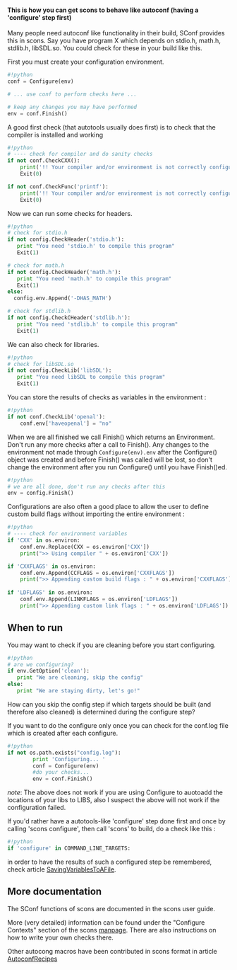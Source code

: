 

#### This is how you can get scons to behave like autoconf (having a 'configure' step first)

Many people need autoconf like functionality in their build, SConf provides this in scons.   Say you have program X which depends on stdio.h, math.h, stdlib.h, libSDL.so.  You could check for these in your build like this. 

First you must create your configuration environment. 
```python
#!python
conf = Configure(env)

# ... use conf to perform checks here ...

# keep any changes you may have performed
env = conf.Finish()

```
A good first check (that autotools usually does first) is to check that the compiler is installed and working 
```python
#!python
# ---- check for compiler and do sanity checks
if not conf.CheckCXX():
    print('!! Your compiler and/or environment is not correctly configured.')
    Exit(0)

if not conf.CheckFunc('printf'):
    print('!! Your compiler and/or environment is not correctly configured.')
    Exit(0)
```
Now we can run some checks for headers. 
```python
#!python
# check for stdio.h
if not config.CheckHeader('stdio.h'):
   print "You need 'stdio.h' to compile this program"
   Exit(1)

# check for math.h
if not config.CheckHeader('math.h'):
   print "You need 'math.h' to compile this program"
   Exit(1)
else:
  config.env.Append('-DHAS_MATH')

# check for stdlib.h
if not config.CheckCHeader('stdlib.h'):
   print "You need 'stdlib.h' to compile this program"
   Exit(1)
```
We can also check for libraries. 
```python
#!python
# check for libSDL.so
if not config.CheckLib('libSDL'):
   print "You need libSDL to compile this program"
   Exit(1)
```
You can store the results of checks as variables in the environment : 
```python
#!python
if not conf.CheckLib('openal'):
    conf.env['haveopenal'] = "no"
```
When we are all finished we call Finish() which returns an Environment.  Don't run any more checks after a call to Finish().  Any changes to the environment not made through `Configure(env).env` after the Configure() object was created and before Finish() was called will be lost, so don't change the environment after you run Configure() until you have Finish()ed. 


```python
#!python
# we are all done, don't run any checks after this
env = config.Finish()
```
Configurations are also often a good place to allow the user to define custom build flags without importing the entire environment : 
```python
#!python
# ---- check for environment variables
if 'CXX' in os.environ:
    conf.env.Replace(CXX = os.environ['CXX'])
    print(">> Using compiler " + os.environ['CXX'])

if 'CXXFLAGS' in os.environ:
    conf.env.Append(CCFLAGS = os.environ['CXXFLAGS'])
    print(">> Appending custom build flags : " + os.environ['CXXFLAGS'])
    
if 'LDFLAGS' in os.environ:
    conf.env.Append(LINKFLAGS = os.environ['LDFLAGS'])
    print(">> Appending custom link flags : " + os.environ['LDFLAGS'])
```

## When to run

You may want to check if you are cleaning before you start configuring. 
```python
#!python
# are we configuring?
if env.GetOption('clean'):
   print "We are cleaning, skip the config"
else:
   print "We are staying dirty, let's go!"
```
How can you skip the config step if which targets should be built (and therefore also cleaned) is determined during the configure step? 

If you want to do the configure only once you can check for the conf.log file which is created after each configure. 
```python
#!python
if not os.path.exists("config.log"):
        print 'Configuring... '
        conf = Configure(env)
        #do your checks...
        env = conf.Finish()
```
_note_: The above does not work if you are using Configure to auotoadd the locations of your libs to LIBS, also I suspect the above will not work if the configuration failed. 

If you'd rather have a autotools-like 'configure' step done first and once by calling 'scons configure', then call 'scons' to build, do a check like this : 
```python
#!python
if 'configure' in COMMAND_LINE_TARGETS:
```
in order to have the results of such a configured step be remembered, check article [SavingVariablesToAFile](SavingVariablesToAFile). 


## More documentation

The SConf functions of scons are documented in the scons user guide. 

More (very detailed) information can be found under the "Configure Contexts" section of the scons [manpage](http://www.scons.org/doc/HTML/scons-man.html).  There are also instructions on how to write your own checks there. 

Other autocong macros have been contributed in scons format in article [AutoconfRecipes](AutoconfRecipes) 
